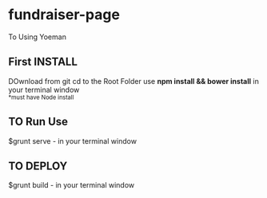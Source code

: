 # fundraiser-page
To Using Yoeman 

## First INSTALL
DOwnload from git cd to the Root Folder
use <b>npm install && bower install</b> in your terminal window<br>
<small>*must have Node install </small>

## TO Run Use 
$grunt serve - in your terminal window

## TO DEPLOY 

$grunt build - in your terminal window



